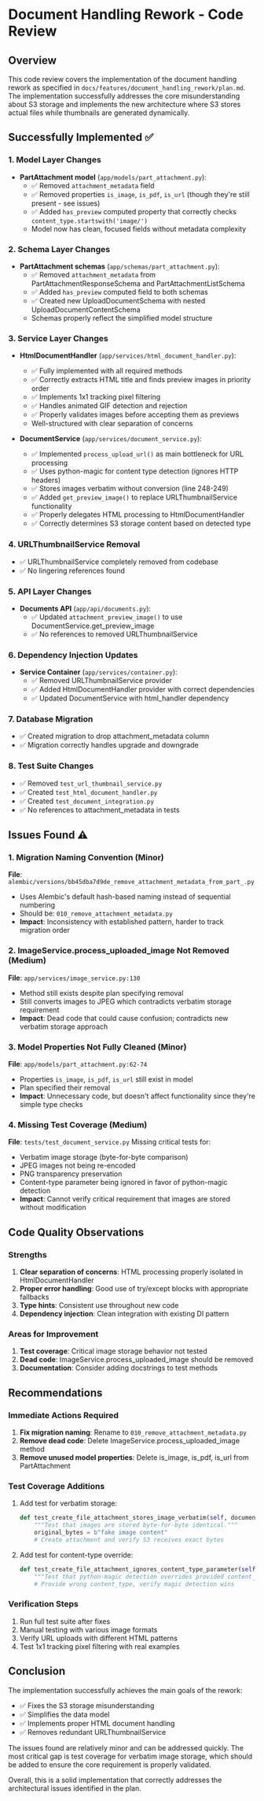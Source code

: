 # Document Handling Rework - Code Review

## Overview
This code review covers the implementation of the document handling rework as specified in `docs/features/document_handling_rework/plan.md`. The implementation successfully addresses the core misunderstanding about S3 storage and implements the new architecture where S3 stores actual files while thumbnails are generated dynamically.

## Successfully Implemented ✅

### 1. Model Layer Changes
- **PartAttachment model** (`app/models/part_attachment.py`):
  - ✅ Removed `attachment_metadata` field
  - ✅ Removed properties `is_image`, `is_pdf`, `is_url` (though they're still present - see issues)
  - ✅ Added `has_preview` computed property that correctly checks `content_type.startswith('image/')`
  - Model now has clean, focused fields without metadata complexity

### 2. Schema Layer Changes
- **PartAttachment schemas** (`app/schemas/part_attachment.py`):
  - ✅ Removed `attachment_metadata` from PartAttachmentResponseSchema and PartAttachmentListSchema
  - ✅ Added `has_preview` computed field to both schemas
  - ✅ Created new UploadDocumentSchema with nested UploadDocumentContentSchema
  - Schemas properly reflect the simplified model structure

### 3. Service Layer Changes
- **HtmlDocumentHandler** (`app/services/html_document_handler.py`):
  - ✅ Fully implemented with all required methods
  - ✅ Correctly extracts HTML title and finds preview images in priority order
  - ✅ Implements 1x1 tracking pixel filtering
  - ✅ Handles animated GIF detection and rejection
  - ✅ Properly validates images before accepting them as previews
  - Well-structured with clear separation of concerns

- **DocumentService** (`app/services/document_service.py`):
  - ✅ Implemented `process_upload_url()` as main bottleneck for URL processing
  - ✅ Uses python-magic for content type detection (ignores HTTP headers)
  - ✅ Stores images verbatim without conversion (line 248-249)
  - ✅ Added `get_preview_image()` to replace URLThumbnailService functionality
  - ✅ Properly delegates HTML processing to HtmlDocumentHandler
  - ✅ Correctly determines S3 storage content based on detected type

### 4. URLThumbnailService Removal
- ✅ URLThumbnailService completely removed from codebase
- ✅ No lingering references found

### 5. API Layer Changes
- **Documents API** (`app/api/documents.py`):
  - ✅ Updated `attachment_preview_image()` to use DocumentService.get_preview_image
  - ✅ No references to removed URLThumbnailService

### 6. Dependency Injection Updates
- **Service Container** (`app/services/container.py`):
  - ✅ Removed URLThumbnailService provider
  - ✅ Added HtmlDocumentHandler provider with correct dependencies
  - ✅ Updated DocumentService with html_handler dependency

### 7. Database Migration
- ✅ Created migration to drop attachment_metadata column
- ✅ Migration correctly handles upgrade and downgrade

### 8. Test Suite Changes
- ✅ Removed `test_url_thumbnail_service.py`
- ✅ Created `test_html_document_handler.py`
- ✅ Created `test_document_integration.py`
- ✅ No references to attachment_metadata in tests

## Issues Found ⚠️

### 1. Migration Naming Convention (Minor)
**File**: `alembic/versions/bb45dba7d9de_remove_attachment_metadata_from_part_.py`
- Uses Alembic's default hash-based naming instead of sequential numbering
- Should be: `010_remove_attachment_metadata.py`
- **Impact**: Inconsistency with established pattern, harder to track migration order

### 2. ImageService.process_uploaded_image Not Removed (Medium)
**File**: `app/services/image_service.py:130`
- Method still exists despite plan specifying removal
- Still converts images to JPEG which contradicts verbatim storage requirement
- **Impact**: Dead code that could cause confusion; contradicts new verbatim storage approach

### 3. Model Properties Not Fully Cleaned (Minor)
**File**: `app/models/part_attachment.py:62-74`
- Properties `is_image`, `is_pdf`, `is_url` still exist in model
- Plan specified their removal
- **Impact**: Unnecessary code, but doesn't affect functionality since they're simple type checks

### 4. Missing Test Coverage (Medium)
**File**: `tests/test_document_service.py`
Missing critical tests for:
- Verbatim image storage (byte-for-byte comparison)
- JPEG images not being re-encoded
- PNG transparency preservation
- Content-type parameter being ignored in favor of python-magic detection
- **Impact**: Cannot verify critical requirement that images are stored without modification

## Code Quality Observations

### Strengths
1. **Clear separation of concerns**: HTML processing properly isolated in HtmlDocumentHandler
2. **Proper error handling**: Good use of try/except blocks with appropriate fallbacks
3. **Type hints**: Consistent use throughout new code
4. **Dependency injection**: Clean integration with existing DI pattern

### Areas for Improvement
1. **Test coverage**: Critical image storage behavior not tested
2. **Dead code**: ImageService.process_uploaded_image should be removed
3. **Documentation**: Consider adding docstrings to test methods

## Recommendations

### Immediate Actions Required
1. **Fix migration naming**: Rename to `010_remove_attachment_metadata.py`
2. **Remove dead code**: Delete ImageService.process_uploaded_image method
3. **Remove unused model properties**: Delete is_image, is_pdf, is_url from PartAttachment

### Test Coverage Additions
1. Add test for verbatim storage:
   ```python
   def test_create_file_attachment_stores_image_verbatim(self, document_service, session, sample_part):
       """Test that images are stored byte-for-byte identical."""
       original_bytes = b"fake image content"
       # Create attachment and verify S3 receives exact bytes
   ```

2. Add test for content-type override:
   ```python
   def test_create_file_attachment_ignores_content_type_parameter(self, document_service, session, sample_part):
       """Test that python-magic detection overrides provided content_type."""
       # Provide wrong content_type, verify magic detection wins
   ```

### Verification Steps
1. Run full test suite after fixes
2. Manual testing with various image formats
3. Verify URL uploads with different HTML patterns
4. Test 1x1 tracking pixel filtering with real examples

## Conclusion

The implementation successfully achieves the main goals of the rework:
- ✅ Fixes the S3 storage misunderstanding
- ✅ Simplifies the data model
- ✅ Implements proper HTML document handling
- ✅ Removes redundant URLThumbnailService

The issues found are relatively minor and can be addressed quickly. The most critical gap is test coverage for verbatim image storage, which should be added to ensure the core requirement is properly validated.

Overall, this is a solid implementation that correctly addresses the architectural issues identified in the plan.